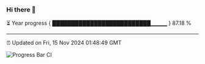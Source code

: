 ### Hi there 👋

⏳ Year progress { ██████████████████████████▁▁▁▁ } 87.18 %

---

⏰ Updated on Fri, 15 Nov 2024 01:48:49 GMT

![Progress Bar CI](https://github.com/ZhaoGui/ZhaoGui/workflows/Progress%20Bar%20CI/badge.svg)
